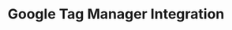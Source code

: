 ---
title: Google Tag Manager Integration
integrationName: Google Tag Manager
logo: gtm-integration.png
categories: 
 - tag-manager
slug: gtm
highlights: |
    Google Tag Manager helps you manage website tags all in one place. Referral SaaSquatch's GTM integration leverages your existing GTM setup to install your referral program without needing to edit your website.
keyFeatures:
 - Drag-and-Drop code snippet install
 - Leverage existing Google Tag Manager setup
 - No webpage editing required
 - Completely configure your referral program through the SaaSquatch Portal.
moreInfo:
 - "[Google Tag Manager Quickstart Guide](/guides/using-gtm)"
 - "[Install Guide for Marketers](/guides/morp-install)"
category: landingPage
template: intergrationLander.html
---